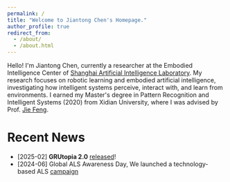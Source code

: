 ```yaml
---
permalink: /
title: "Welcome to Jiantong Chen's Homepage."
author_profile: true
redirect_from: 
  - /about/
  - /about.html
---
```


Hello! I'm Jiantong Chen, currently a researcher at the Embodied Intelligence Center of [Shanghai Artificial Intelligence Laboratory](https://www.shlab.org.cn/). My research focuses on robotic learning and embodied artificial intelligence, investigating how intelligent systems perceive, interact with, and learn from environments. 
I earned my Master's degree in Pattern Recognition and Intelligent Systems (2020) from Xidian University, where I was advised by Prof. [Jie Feng](https://web.xidian.edu.cn/fengjie/).   
  
Recent News
===
* [2025-02] **GRUtopia 2.0** [released](https://github.com/OpenRobotLab/GRUtopia)!  
* [2024-06] Global ALS Awareness Day, We launched a technology-based ALS [campaign](https://www.shlab.org.cn/news/5443413)
